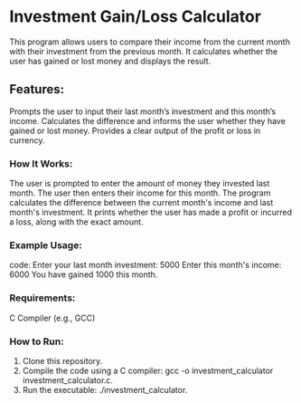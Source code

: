 # Investment Gain/Loss Calculator

This program allows users to compare their income from the current month with their investment from the previous month. It calculates whether the user has gained or lost money and displays the result.

## Features:
Prompts the user to input their last month’s investment and this month’s income.
Calculates the difference and informs the user whether they have gained or lost money.
Provides a clear output of the profit or loss in currency.

### How It Works:
The user is prompted to enter the amount of money they invested last month.
The user then enters their income for this month.
The program calculates the difference between the current month's income and last month's investment.
It prints whether the user has made a profit or incurred a loss, along with the exact amount.

 ### Example Usage:
code:
Enter your last month investment: 5000
Enter this month's income: 6000
You have gained 1000 this month.


### Requirements:
C Compiler (e.g., GCC)

###  How to Run:
1) Clone this repository.
2) Compile the code using a C compiler: gcc -o investment_calculator investment_calculator.c.
3) Run the executable: ./investment_calculator.
